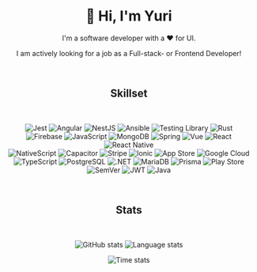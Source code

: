<div align="center">

  <h1 align="center"><strong>👋 Hi, I'm Yuri</strong></h1>

  <p>
    I'm a software developer with a ❤️ for UI. 
  </p>
  <p>
I am actively looking for a job as a Full-stack- or Frontend Developer!
  </p>
<br/>

## Skillset

<br/>

![Jest](https://img.shields.io/badge/Jest-c21325?style=flat-square&logo=jest&logoColor=FFF)
![Angular](https://img.shields.io/badge/Angular-dd0031?style=flat-square&logo=angular&logoColor=FFF)
![NestJS](https://img.shields.io/badge/NestJS-E0234E?style=flat-square&logo=nestjs&logoColor=FFF)
![Ansible](https://img.shields.io/badge/Ansible-ee0000?style=flat-square&logo=ansible&logoColor=FFF)
![Testing Library](https://img.shields.io/badge/Testing%20Library-e33332?style=flat-square&logo=testinglibrary&logoColor=FFF)
![Rust](https://img.shields.io/badge/Rust-e37d2f?style=flat-square&logo=rust&logoColor=FFF)<br/>
![Firebase](https://img.shields.io/badge/Firebase-ffca28?style=flat-square&logo=firebase&logoColor=FFF)
![JavaScript](https://img.shields.io/badge/JavaScript-f7df1e?style=flat-square&logo=javascript&logoColor=FFF)
![MongoDB](https://img.shields.io/badge/MongoDB-47a248?style=flat-square&logo=mongodb&logoColor=FFF)
![Spring](https://img.shields.io/badge/Spring-6db33f?style=flat-square&logo=spring&logoColor=FFF)
![Vue](https://img.shields.io/badge/Vue-4fc08d?style=flat-square&logo=vuedotjs&logoColor=FFF)
![React](https://img.shields.io/badge/React-61dafb?style=flat-square&logo=react&logoColor=FFF)
![React Native](https://img.shields.io/badge/React%20Native-61DAFB?style=flat-square&logo=react&logoColor=FFF)<br/>
![NativeScript](https://img.shields.io/badge/NativeScript-65adf1?style=flat-square&logo=nativescript&logoColor=FFF)
![Capacitor](https://img.shields.io/badge/Capacitor-119eff?style=flat-square&logo=capacitor&logoColor=FFF)
![Stripe](https://img.shields.io/badge/Stripe-008cdd?style=flat-square&logo=stripe&logoColor=FFF)
![Ionic](https://img.shields.io/badge/Ionic-3880ff?style=flat-square&logo=ionic&logoColor=FFF)
![App Store](https://img.shields.io/badge/App%20Store-0d96f6?style=flat-square&logo=appstore&logoColor=FFF)
![Google Cloud](https://img.shields.io/badge/Google%20Cloud-4285f4?style=flat-square&logo=googlecloud&logoColor=FFF)<br/>
![TypeScript](https://img.shields.io/badge/TypeScript-3178c6?style=flat-square&logo=TypeScript&logoColor=FFF)
![PostgreSQL](https://img.shields.io/badge/PostgreSQL-4169e1?style=flat-square&logo=postgresql&logoColor=FFF)
![.NET](https://img.shields.io/badge/.NET-512BD4?style=flat-square&logo=dotnet&logoColor=FFF)
![MariaDB](https://img.shields.io/badge/MariaDB-003545?style=flat-square&logo=mariadb&logoColor=FFF)
![Prisma](https://img.shields.io/badge/Prisma-2d3748?style=flat-square&logo=prisma&logoColor=FFF)
![Play Store](https://img.shields.io/badge/Play%20Store-414141?style=flat-square&logo=googleplay&logoColor=FFF)<br/>
![SemVer](https://img.shields.io/badge/SemVer-3f4551?style=flat-square&logo=semver&logoColor=FFF)
![JWT](https://img.shields.io/badge/JWT-000?style=flat-square&logo=jsonwebtokens&logoColor=FFF)
![Java](https://img.shields.io/badge/Java-000?style=flat-square&logo=openjdk&logoColor=FFF)

<br/>
</div>
<div align="center">

## Stats

<br/>

![GitHub stats](https://github-readme-stats-tau-ecru-96.vercel.app/api?username=yuri-becker&show_icons=true&theme=transparent&text_color=f67280&title_color=f67280&icon_color=f67280&hide_border=true&hide_rank=true&custom_title=Github&disable_animations=true)
![Language stats](https://github-readme-stats-tau-ecru-96.vercel.app/api/top-langs?username=yuri-becker&show_icons=true&theme=transparent&text_color=f67280&title_color=f67280&icon_color=f67280&hide_border=true&hide_rank=true&layout=donut&disable_animations=true&custom_title=Languages%20in%20own%20Repositories)
<br/>

![Time stats](https://github-readme-stats-tau-ecru-96.vercel.app/api/wakatime?username=yuri&show_icons=true&theme=transparent&text_color=f67280&title_color=f67280&icon_color=f67280&hide_border=true&hide_rank=true&layout=compact&api_domain=wakapi.catboy.house&disable_animations=true&langs_count=20&custom_title=Wakatime)
</div>

